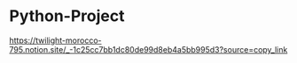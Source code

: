 # Python-Project

https://twilight-morocco-795.notion.site/_-1c25cc7bb1dc80de99d8eb4a5bb995d3?source=copy_link
